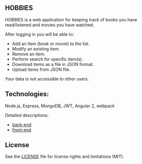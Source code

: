 ## HOBBIES

HOBBIES is a web application for keeping track of books you have read/listened and movies you have watched.

After logging in you will be able to:

* Add an item (book or movie) to the list.
* Modify an existing item.
* Remove an item.
* Perform search for specific item(s).
* Download items as a file in JSON format.
* Upload items from JSON file.

Your data is not accessible to other users.

## Technologies:
Node.js, Express, MongoDB, JWT, Angular 2, webpack

Detailed descriptions:
* [back-end](back-end/readme.md)
* [front-end](front-end/readme.md)

## License

See the [LICENSE](LICENSE.md) file for license rights and limitations (MIT).
